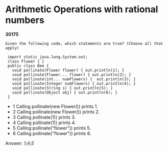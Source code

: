 Arithmetic Operations with rational numbers
===========================================
**30175**
```
Given the following code, which statements are true? (Choose all that apply) 
 
 import static java.lang.System.out; 
 class Flower { } 
 public class Bee { 
   void pollinate(Flower flower) { out.println(1); } 
   void pollinate(Flower... flower) { out.println(2); } 
   void pollinate(int... numFlowers) {  out.println(3); } 
   void pollinate(Integer numFlowers) { out.println(4); } 
   void pollinate(String s) { out.println(5); } 
   void pollinate(Object obj) { out.println(6); } 
 }
```


- 1 Calling pollinate(new Flower()) prints 1.
- 2 Calling pollinate(new Flower()) prints 2.
- 3 Calling pollinate(1)) prints 3.
- 4 Calling pollinate(1)) prints 4.
- 5 Calling pollinate("flower")) prints 5.
- 6 Calling pollinate("flower")) prints 6.

Answer: *1;4;5*


